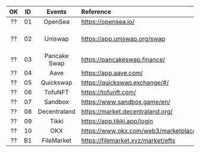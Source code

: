 |  OK  |  ID  |    Events    | Reference                                | Chains | Methods | Events | HenryTest |
| :--: | :--: | :----------: | :--------------------------------------- | :----: | :-----: | :----: | :----: |
|  ??  |  01  |   OpenSea    | https://opensea.io/                      |        |         |        |        |
|  ??  |  02  |   Uniswap    | https://app.uniswap.org/swap             |        |         |        |    Swap polygon ->usdt   |
|  ??  |  03  | Pancake Swap | https://pancakeswap.finance/             |        |         |        |    Swap bnb->cake    |
|  ??  |  04  |     Aave     | https://app.aave.com/                    |        |         |        |        |
|  ??  |  05  |  Quickswap   | https://quickswap.exchange/#/            |        |         |        |        |
|  ??  |  06  |   TofuNFT    | https://tofunft.com/                     |        |         |        |        |
|  ??  |  07  |   Sandbox    | https://www.sandbox.game/en/             |        |         |        |        |
|  ??  |  08  | Decentraland | https://market.decentraland.org/         |        |         |        |        |
|  ??  |  09  |    Tikki     | https://app.tikki.app/login              |        |         |        |        |
|  ??  |  10  |     OKX      | https://www.okx.com/web3/marketplace/nft |        |         |        |        |
|  ??  |  B1  |  FileMarket  | https://filemarket.xyz/market/efts       |        |         |        |        |
